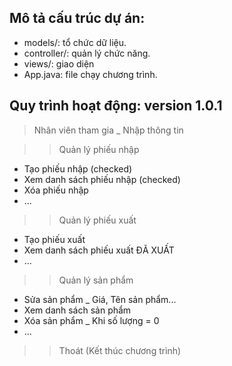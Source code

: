 ## Mô tả cấu trúc dự án:
- models/: tổ chức dữ liệu.
- controller/: quản lý chức năng. 
- views/: giao diện 
- App.java: file chạy chương trình.

## Quy trình hoạt động: version 1.0.1
> Nhân viên tham gia _ Nhập thông tin

>> Quản lý phiếu nhập
+ Tạo phiếu nhập (checked)
+ Xem danh sách phiếu nhập (checked)
+ Xóa phiếu nhập
+ ...

>> Quản lý phiếu xuất
+ Tạo phiếu xuất
+ Xem danh sách phiếu xuất ĐÃ XUẤT
+ ...

>> Quản lý sản phẩm
+ Sửa sản phẩm _ Giá, Tên sản phẩm...
+ Xem danh sách sản phẩm
+ Xóa sản phẩm _ Khi số lượng = 0
+ ...

>> Thoát (Kết thúc chương trình)


